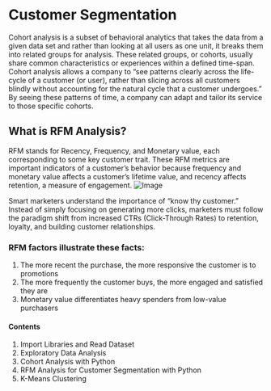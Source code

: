 # Customer Segmentation
Cohort analysis is a subset of behavioral analytics that takes the data from a given data set and rather than looking at all users as one unit, it breaks them into related groups for analysis. These related groups, or cohorts, usually share common characteristics or experiences within a defined time-span. Cohort analysis allows a company to “see patterns clearly across the life-cycle of a customer (or user), rather than slicing across all customers blindly without accounting for the natural cycle that a customer undergoes.” By seeing these patterns of time, a company can adapt and tailor its service to those specific cohorts.
## What is RFM Analysis?

RFM stands for Recency, Frequency, and Monetary value, each corresponding to some key customer trait. These RFM metrics are important indicators of a customer’s behavior because frequency and monetary value affects a customer’s lifetime value, and recency affects retention, a measure of engagement.
![Image](https://d35fo82fjcw0y8.cloudfront.net/2018/03/01013508/Incontent_image.png)

Smart marketers understand the importance of “know thy customer.” Instead of simply focusing on generating more clicks, marketers must follow the paradigm shift from increased CTRs (Click-Through Rates) to retention, loyalty, and building customer relationships.
### RFM factors illustrate these facts:

1. The more recent the purchase, the more responsive the customer is to promotions
2. The more frequently the customer buys, the more engaged and satisfied they are
3. Monetary value differentiates heavy spenders from low-value purchasers

#### Contents

1. Import Libraries and Read Dataset
2. Exploratory Data Analysis
3. Cohort Analysis with Python
4. RFM Analysis for Customer Segmentation with Python
5. K-Means Clustering
